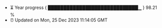 - ⏳ Year progress { █████████████████████████████▁ } 98.21 %
- ⏰ Updated on Mon, 25 Dec 2023 11:14:05 GMT

